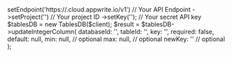 <?php

use Appwrite\Client;
use Appwrite\Services\TablesDB;

$client = (new Client())
    ->setEndpoint('https://<REGION>.cloud.appwrite.io/v1') // Your API Endpoint
    ->setProject('<YOUR_PROJECT_ID>') // Your project ID
    ->setKey('<YOUR_API_KEY>'); // Your secret API key

$tablesDB = new TablesDB($client);

$result = $tablesDB->updateIntegerColumn(
    databaseId: '<DATABASE_ID>',
    tableId: '<TABLE_ID>',
    key: '',
    required: false,
    default: null,
    min: null, // optional
    max: null, // optional
    newKey: '' // optional
);